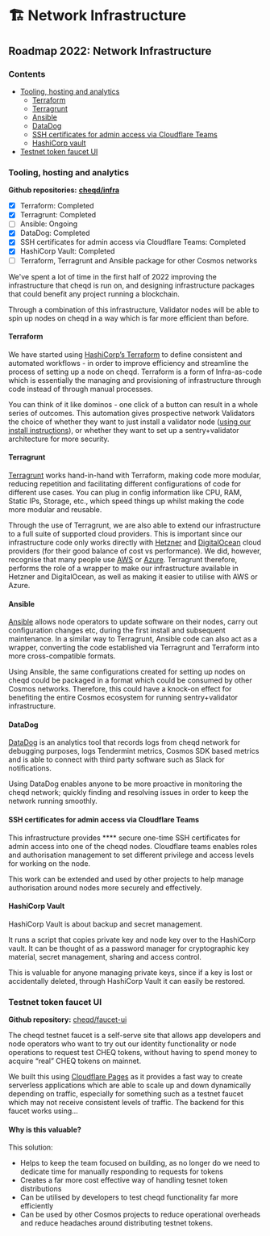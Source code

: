 # 🏗 Network Infrastructure

## Roadmap 2022: Network Infrastructure

### Contents

* [Tooling, hosting and analytics](network-infrastructure.md#tooling-hosting-and-analytics)
  * [Terraform](network-infrastructure.md#terraform)
  * [Terragrunt](network-infrastructure.md#terragrunt)
  * [Ansible](network-infrastructure.md#ansible)
  * [DataDog](network-infrastructure.md#datadog)
  * [SSH certificates for admin access via Cloudflare Teams](network-infrastructure.md#ssh-certificates-for-admin-access-via-cloudflare-teams)
  * [HashiCorp vault](network-infrastructure.md#hashicorp-vault)
* [Testnet token faucet UI](network-infrastructure.md#testnet-token-faucet-ui)

### Tooling, hosting and analytics

**Github repositories:** [**cheqd/infra**](https://github.com/cheqd/infra)

* [x] Terraform: Completed
* [x] Terragrunt: Completed
* [ ] Ansible: Ongoing
* [x] DataDog: Completed
* [x] SSH certificates for admin access via Cloudflare Teams: Completed
* [x] HashiCorp Vault: Completed
* [ ] Terraform, Terragrunt and Ansible package for other Cosmos networks

We've spent a lot of time in the first half of 2022 improving the infrastructure that cheqd is run on, and designing infrastructure packages that could benefit any project running a blockchain.

Through a combination of this infrastructure, Validator nodes will be able to spin up nodes on cheqd in a way which is far more efficient than before.&#x20;

#### Terraform

We have started using [HashiCorp’s Terraform](https://www.terraform.io/) to define consistent and automated workflows - in order to improve efficiency and streamline the process of setting up a node on cheqd. Terraform is a form of Infra-as-code which is essentially the managing and provisioning of infrastructure through code instead of through manual processes.&#x20;

You can think of it like dominos - one click of a button can result in a whole series of outcomes. This automation gives prospective network Validators the choice of whether they want to just install a validator node ([using our install instructions](https://github.com/cheqd/node-docs/tree/main/docs/setup-and-configure)), or whether they want to set up a sentry+validator architecture for more security.

#### Terragrunt

[Terragrunt](https://terragrunt.gruntwork.io/) works hand-in-hand with Terraform, making code more modular, reducing repetition and facilitating different configurations of code for different use cases. You can plug in config information like CPU, RAM, Static IPs, Storage, etc., which speed things up whilst making the code more modular and reusable.

Through the use of Terragrunt, we are also able to extend our infrastructure to a full suite of supported cloud providers. This is important since our infrastructure code only works directly with [Hetzner](https://www.google.com/search?q=hetzner\&oq=hetzner\&aqs=chrome..69i57.3321j0j1\&sourceid=chrome\&ie=UTF-8) and [DigitalOcean](https://www.digitalocean.com/) cloud providers (for their good balance of cost vs performance). We did, however, recognise that many people use [AWS](https://aws.amazon.com/) or [Azure](https://azure.microsoft.com/en-au/). Terragrunt therefore, performs the role of a wrapper to make our infrastructure available in Hetzner and DigitalOcean, as well as making it easier to utilise with AWS or Azure.

#### Ansible&#x20;

[Ansible](https://www.ansible.com/) allows node operators to update software on their nodes, carry out configuration changes etc, during the first install and subsequent maintenance. In a similar way to Terragrunt, Ansible code can also act as a wrapper, converting the code established via Terragrunt and Terraform into more cross-compatible formats.

Using Ansible, the same configurations created for setting up nodes on cheqd could be packaged in a format which could be consumed by other Cosmos networks. Therefore, this could have a knock-on effect for benefiting the entire Cosmos ecosystem for running sentry+validator infrastructure.

#### DataDog

[DataDog](https://www.datadoghq.com/) is an analytics tool that records logs from cheqd network for debugging purposes, logs Tendermint metrics, Cosmos SDK based metrics and is able to connect with third party software such as Slack for notifications.&#x20;

Using DataDog enables anyone to be more proactive in monitoring the cheqd network; quickly finding and resolving issues in order to keep the network running smoothly.&#x20;

#### SSH certificates for admin access via Cloudflare Teams

This infrastructure provides **** secure one-time SSH certificates for admin access into one of the cheqd nodes. Cloudflare teams enables roles and authorisation management to set different privilege and access levels for working on the node.&#x20;

This work can be extended and used by other projects to help manage authorisation around nodes more securely and effectively.

#### HashiCorp Vault

HashiCorp Vault is about backup and secret management.

It runs a script that copies private key and node key over to the HashiCorp vault. It can be thought of as a password manager for cryptographic key material, secret management, sharing and access control.

This is valuable for anyone managing private keys, since if a key is lost or accidentally deleted, through HashiCorp Vault it can easily be restored.

### Testnet token faucet UI

**Github repository:** [cheqd/faucet-ui](https://github.com/cheqd/faucet-ui)

The cheqd testnet faucet is a self-serve site that allows app developers and node operators who want to try out our identity functionality or node operations to request test CHEQ tokens, without having to spend money to acquire “real” CHEQ tokens on mainnet.

We built this using [Cloudflare Pages](https://developers.cloudflare.com/pages/]) as it provides a fast way to create serverless applications which are able to scale up and down dynamically depending on traffic, especially for something such as a testnet faucet which may not receive consistent levels of traffic. The backend for this faucet works using…&#x20;

#### Why is this valuable?

This solution:&#x20;

* Helps to keep the team focused on building, as no longer do we need to dedicate time for manually responding to requests for tokens
* Creates a far more cost effective way of handling tesnet token distributions
* Can be utilised by developers to test cheqd functionality far more efficiently&#x20;
* Can be used by other Cosmos projects to reduce operational overheads and reduce headaches around distributing testnet tokens.
